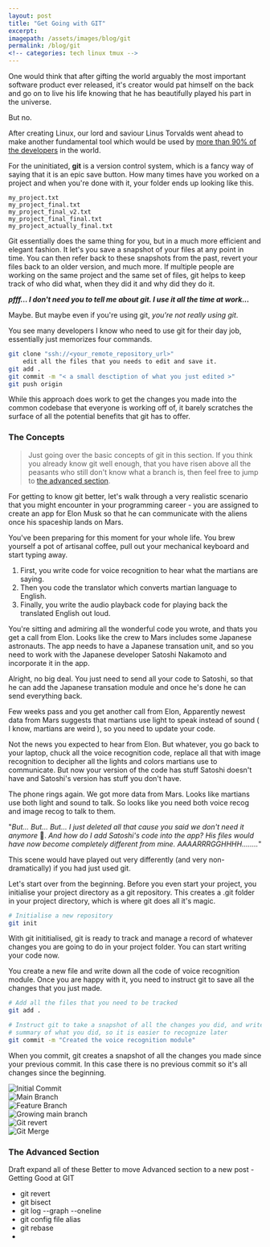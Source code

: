 ```yaml
---
layout: post
title: "Get Going with GIT"
excerpt: 
imagepath: /assets/images/blog/git
permalink: /blog/git
<!-- categories: tech linux tmux -->
---
```


One would think that after gifting the world arguably the most important 
software product ever released, it's creator would pat himself on the back and
go on to live his life knowing that he has beautifully played his part in the
universe.

But no.

After creating Linux, our lord and saviour Linus Torvalds went ahead to make
another fundamental tool which would be used by [more than 90% of the
developers][1] in the world.

For the uninitiated, **git** is a version control system, which is a fancy way
of saying that it is an epic save button. How many times have you worked on a
project and when you're done with it, your folder ends up looking like this.

```
my_project.txt
my_project_final.txt
my_project_final_v2.txt
my_project_final_final.txt
my_project_actually_final.txt
```

Git essentially does the same thing for you, but in a much more efficient and
elegant fashion. It let's you save a snapshot of your files at any point in
time. You can then refer back to these snapshots from the past, revert your
files back to an older version, and much more. If multiple people are working
on the same project and the same set of files, git helps to keep track of who
did what, when they did it and why did they do it.  

_**pfff... I don't need you to tell me about git. I use it all the time at
work...**_

Maybe. But maybe even if you're using git, _you're not really using git_.

You see many developers I know who need to use git for their day job,
essentially just memorizes four commands.
```bash
git clone "ssh://<your_remote_repository_url>"
    edit all the files that you needs to edit and save it.
git add .
git commit -m "< a small desctiption of what you just edited >"
git push origin
```

While this approach does work to get the changes you made into the common
codebase that everyone is working off of, it barely scratches the surface of
all the potential benefits that git has to offer.

### <a name="the_concepts">The Concepts</a> 

> Just going over the basic concepts of git in this section. If you think you
> already know git well enough, that you have risen above all the peasants who
> still don't know what a branch is, then feel free to jump to [the advanced
> section][adv_section].

For getting to know git better, let's walk through a very realistic scenario
that you might encounter in your programming career - you are assigned to
create an app for Elon Musk so that he can communicate with the aliens once
his spaceship lands on Mars. 

You've been preparing for this moment for your whole life. You brew yourself a
pot of artisanal coffee, pull out your mechanical keyboard and start typing
away.

1. First, you write code for voice recognition to hear what the martians are
   saying.
2. Then you code the translator which converts martian language to English.
3. Finally, you write the audio playback code for playing back the translated
   English out loud.

You're sitting and admiring all the wonderful code you wrote, and thats you get
a call from Elon. Looks like the crew to Mars includes some Japanese astronauts.
The app needs to have a Japanese transation unit, and so you need to work with
the Japanese developer Satoshi Nakamoto and incorporate it in the app.

Alright, no big deal. You just need to send all your code to Satoshi, so that he
can add the Japanese transation module and once he's done he can send everything
back.

Few weeks pass and you get another call from Elon, Apparently newest data from
Mars suggests that martians use light to speak instead of sound ( I know,
martians are weird ), so you need to update your code.

Not the news you expected to hear from Elon. But whatever, you go back to your
laptop, chuck all the voice recognition code, replace all that with image
recognition to decipher all the lights and colors martians use to communicate.
But now your version of the code has stuff Satoshi doesn't have and Satoshi's
version has stuff you don't have.

The phone rings again. We got more data from Mars. Looks like martians use both
light and sound to talk. So looks like you need both voice recog and image recog
to talk to them.

"_But... But... But... I just deleted all that cause you said we don't need it
anymore_ 🥺. _And how do I add Satoshi's code into the app? His files would have
now become completely different from mine. AAAARRRGGHHHH........_"

This scene would have played out very differently (and very non-dramatically) if
you had just used git.

Let's start over from the beginning. Before you even start your project, you
initialise your project directory as a git repository. This creates a .git folder
in your project directory, which is where git does all it's magic.

```bash
# Initialise a new repository
git init
```

With git inititialised, git is ready to track and manage a record of whatever
changes you are going to do in your project folder. You can start writing your
code now. 

You create a new file and write down all the code of voice recognition module.
Once you are happy with it, you need to instruct git to save all the changes
that you just made.

```bash
# Add all the files that you need to be tracked
git add .

# Instruct git to take a snapshot of all the changes you did, and write a brief
# summary of what you did, so it is easier to recognize later
git commit -m "Created the voice recognition module"
```

When you commit, git creates a snapshot of all the changes you made since your
previous commit. In this case there is no previous commit so it's all changes
since the beginning.

<div class="blog-git-img">
<img class="blog-git-1" src="{{ page.imagepath }}/1_initial_commit.png" alt="Initial Commit"/>
</div>

<div class="blog-git-img">
<img class="blog-git-1" src="{{ page.imagepath }}/2_main_branch.png" alt="Main Branch"/>
</div>

<div class="blog-git-img">
<img class="blog-git-2" src="{{ page.imagepath }}/3_feauture_branch.png" alt="Feature Branch"/>
</div>

<div class="blog-git-img">
<img class="blog-git-2" src="{{ page.imagepath }}/4_main_grows.png" alt="Growing main branch"/>
</div>

<div class="blog-git-img">
<img class="blog-git-2" src="{{ page.imagepath }}/5_git_revert.png" alt="Git revert"/>
</div>

<div class="blog-git-img">
<img class="blog-git-2" src="{{ page.imagepath }}/6_git_merge.png" alt="Git Merge"/>
</div>

### <a name="the_advanced_section">The Advanced Section</a> 

Draft expand all of these
Better to move Advanced section to a new post - Getting Good at GIT

- git revert
- git bisect 
- git log --graph --oneline
- git config file alias
- git rebase
- 

[1]: https://insights.stackoverflow.com/survey/2021#section-most-popular-technologies-other-tools
[concepts]: #the_concepts
[adv_section]: #the_advanced_section
